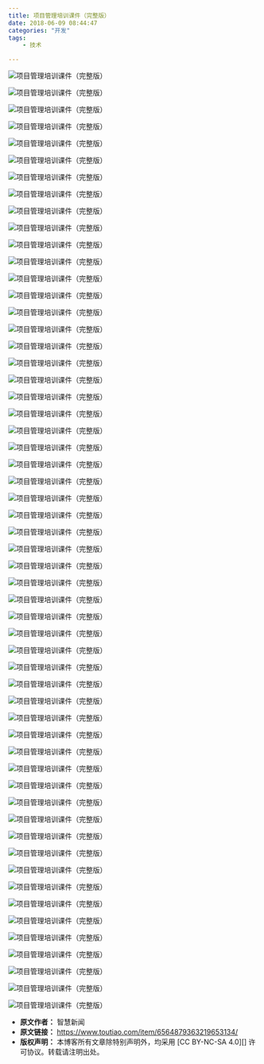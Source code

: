 ```yaml
---
title: 项目管理培训课件（完整版）
date: 2018-06-09 08:44:47
categories: "开发"
tags:
	- 技术

---
```


![项目管理培训课件（完整版）][MJ3E-YI26-J7RQ.jpg]

![项目管理培训课件（完整版）][JUBE-3UMJ-QFVR.jpg]

![项目管理培训课件（完整版）][MFQZ-ZZRB-QQMR.jpg]

![项目管理培训课件（完整版）][JZIB-YVZY-MMNF.jpg]

![项目管理培训课件（完整版）][AAVU-IVZV-QUNY.jpg]

![项目管理培训课件（完整版）][YY6V-6JNQ-FIZE.jpg]

![项目管理培训课件（完整版）][UAYM-BU3Q-2EZU.jpg]

![项目管理培训课件（完整版）][6RNJ-UBZZ-E26N.jpg]

![项目管理培训课件（完整版）][AVUA-YYZ3-EII3.jpg]

![项目管理培训课件（完整版）][EARA-YFYY-VBVU.jpg]

![项目管理培训课件（完整版）][QQJJ-ZJJA-MBBN.jpg]

![项目管理培训课件（完整版）][RABR-AZ2U-7JJU.jpg]

![项目管理培训课件（完整版）][BMUB-BIJR-UBFY.jpg]

![项目管理培训课件（完整版）][JMVV-FE3U-NJAI.jpg]

![项目管理培训课件（完整版）][IRNE-UEQ6-NREZ.jpg]

![项目管理培训课件（完整版）][NRVV-A2VQ-BAZF.jpg]

![项目管理培训课件（完整版）][3ERV-ZIB7-BBAJ.jpg]

![项目管理培训课件（完整版）][UAZI-RNZU-JU3Y.jpg]

![项目管理培训课件（完整版）][E73Q-JEVM-A2Y3.jpg]

![项目管理培训课件（完整版）][7N7B-3U2I-NVMY.jpg]

![项目管理培训课件（完整版）][FNV6-REF7-7FAF.jpg]

![项目管理培训课件（完整版）][EQ3M-6NQZ-MNIR.jpg]

![项目管理培训课件（完整版）][VRVM-A3J3-MBJM.jpg]

![项目管理培训课件（完整版）][7ZFI-NBUN-V3UY.jpg]

![项目管理培训课件（完整版）][VUAY-IQN7-Z26Z.jpg]

![项目管理培训课件（完整版）][FARA-AIVF-MANE.jpg]

![项目管理培训课件（完整版）][MJBN-FZA7-RFNI.jpg]

![项目管理培训课件（完整版）][AFZN-VZAI-YFFJ.jpg]

![项目管理培训课件（完整版）][RQZJ-YUN3-MIRR.jpg]

![项目管理培训课件（完整版）][QIZE-3MJB-EBEV.jpg]

![项目管理培训课件（完整版）][FBVB-JV6R-Y7F3.jpg]

![项目管理培训课件（完整版）][ZIYQ-BYZF-MUMV.jpg]

![项目管理培训课件（完整版）][JRMI-MRNU-JJUN.jpg]

![项目管理培训课件（完整版）][AEA3-AABM-U7BE.jpg]

![项目管理培训课件（完整版）][YMER-FMBA-EUEV.jpg]

![项目管理培训课件（完整版）][RQEU-7BNV-JA63.jpg]

![项目管理培训课件（完整版）][ZY3Y-AJU6-J77J.jpg]

![项目管理培训课件（完整版）][MB2U-ARFE-QUJF.jpg]

![项目管理培训课件（完整版）][UVZY-6NZJ-ZR3I.jpg]

![项目管理培训课件（完整版）][U7RQ-MRNB-RY6Z.jpg]

![项目管理培训课件（完整版）][RJM2-UAA3-2YV3.jpg]

![项目管理培训课件（完整版）][E2QE-7J3I-QNMI.jpg]

![项目管理培训课件（完整版）][ZQM6-N2YA-MRUI.jpg]

![项目管理培训课件（完整版）][AUBA-BQ7B-VZFM.jpg]

![项目管理培训课件（完整版）][EUEN-N3Z6-JRRF.jpg]

![项目管理培训课件（完整版）][JUJ3-EVJB-Y36B.jpg]

![项目管理培训课件（完整版）][NUQZ-ZJQE-ZYMA.jpg]

![项目管理培训课件（完整版）][JBJA-INJI-Q7FN.jpg]

![项目管理培训课件（完整版）][FEVQ-EAJA-ZZZE.jpg]

![项目管理培训课件（完整版）][NJZN-MIEB-NZAA.jpg]

![项目管理培训课件（完整版）][MZZB-YAJN-IJFQ.jpg]

![项目管理培训课件（完整版）][ZB3Q-6BEI-I2EI.jpg]

![项目管理培训课件（完整版）][BJYQ-QEMM-J22M.jpg]

![项目管理培训课件（完整版）][QRRY-F3NJ-VQUN.jpg]

![项目管理培训课件（完整版）][JF2A-VEAN-RFFU.jpg]

![项目管理培训课件（完整版）][MUFI-ZANJ-NIUB.jpg]


[MJ3E-YI26-J7RQ.jpg]: static/resources/crawler/MJ3E-YI26-J7RQ.jpg
[JUBE-3UMJ-QFVR.jpg]: static/resources/crawler/JUBE-3UMJ-QFVR.jpg
[MFQZ-ZZRB-QQMR.jpg]: static/resources/crawler/MFQZ-ZZRB-QQMR.jpg
[JZIB-YVZY-MMNF.jpg]: static/resources/crawler/JZIB-YVZY-MMNF.jpg
[AAVU-IVZV-QUNY.jpg]: static/resources/crawler/AAVU-IVZV-QUNY.jpg
[YY6V-6JNQ-FIZE.jpg]: static/resources/crawler/YY6V-6JNQ-FIZE.jpg
[UAYM-BU3Q-2EZU.jpg]: static/resources/crawler/UAYM-BU3Q-2EZU.jpg
[6RNJ-UBZZ-E26N.jpg]: static/resources/crawler/6RNJ-UBZZ-E26N.jpg
[AVUA-YYZ3-EII3.jpg]: static/resources/crawler/AVUA-YYZ3-EII3.jpg
[EARA-YFYY-VBVU.jpg]: static/resources/crawler/EARA-YFYY-VBVU.jpg
[QQJJ-ZJJA-MBBN.jpg]: static/resources/crawler/QQJJ-ZJJA-MBBN.jpg
[RABR-AZ2U-7JJU.jpg]: static/resources/crawler/RABR-AZ2U-7JJU.jpg
[BMUB-BIJR-UBFY.jpg]: static/resources/crawler/BMUB-BIJR-UBFY.jpg
[JMVV-FE3U-NJAI.jpg]: static/resources/crawler/JMVV-FE3U-NJAI.jpg
[IRNE-UEQ6-NREZ.jpg]: static/resources/crawler/IRNE-UEQ6-NREZ.jpg
[NRVV-A2VQ-BAZF.jpg]: static/resources/crawler/NRVV-A2VQ-BAZF.jpg
[3ERV-ZIB7-BBAJ.jpg]: static/resources/crawler/3ERV-ZIB7-BBAJ.jpg
[UAZI-RNZU-JU3Y.jpg]: static/resources/crawler/UAZI-RNZU-JU3Y.jpg
[E73Q-JEVM-A2Y3.jpg]: static/resources/crawler/E73Q-JEVM-A2Y3.jpg
[7N7B-3U2I-NVMY.jpg]: static/resources/crawler/7N7B-3U2I-NVMY.jpg
[FNV6-REF7-7FAF.jpg]: static/resources/crawler/FNV6-REF7-7FAF.jpg
[EQ3M-6NQZ-MNIR.jpg]: static/resources/crawler/EQ3M-6NQZ-MNIR.jpg
[VRVM-A3J3-MBJM.jpg]: static/resources/crawler/VRVM-A3J3-MBJM.jpg
[7ZFI-NBUN-V3UY.jpg]: static/resources/crawler/7ZFI-NBUN-V3UY.jpg
[VUAY-IQN7-Z26Z.jpg]: static/resources/crawler/VUAY-IQN7-Z26Z.jpg
[FARA-AIVF-MANE.jpg]: static/resources/crawler/FARA-AIVF-MANE.jpg
[MJBN-FZA7-RFNI.jpg]: static/resources/crawler/MJBN-FZA7-RFNI.jpg
[AFZN-VZAI-YFFJ.jpg]: static/resources/crawler/AFZN-VZAI-YFFJ.jpg
[RQZJ-YUN3-MIRR.jpg]: static/resources/crawler/RQZJ-YUN3-MIRR.jpg
[QIZE-3MJB-EBEV.jpg]: static/resources/crawler/QIZE-3MJB-EBEV.jpg
[FBVB-JV6R-Y7F3.jpg]: static/resources/crawler/FBVB-JV6R-Y7F3.jpg
[ZIYQ-BYZF-MUMV.jpg]: static/resources/crawler/ZIYQ-BYZF-MUMV.jpg
[JRMI-MRNU-JJUN.jpg]: static/resources/crawler/JRMI-MRNU-JJUN.jpg
[AEA3-AABM-U7BE.jpg]: static/resources/crawler/AEA3-AABM-U7BE.jpg
[YMER-FMBA-EUEV.jpg]: static/resources/crawler/YMER-FMBA-EUEV.jpg
[RQEU-7BNV-JA63.jpg]: static/resources/crawler/RQEU-7BNV-JA63.jpg
[ZY3Y-AJU6-J77J.jpg]: static/resources/crawler/ZY3Y-AJU6-J77J.jpg
[MB2U-ARFE-QUJF.jpg]: static/resources/crawler/MB2U-ARFE-QUJF.jpg
[UVZY-6NZJ-ZR3I.jpg]: static/resources/crawler/UVZY-6NZJ-ZR3I.jpg
[U7RQ-MRNB-RY6Z.jpg]: static/resources/crawler/U7RQ-MRNB-RY6Z.jpg
[RJM2-UAA3-2YV3.jpg]: static/resources/crawler/RJM2-UAA3-2YV3.jpg
[E2QE-7J3I-QNMI.jpg]: static/resources/crawler/E2QE-7J3I-QNMI.jpg
[ZQM6-N2YA-MRUI.jpg]: static/resources/crawler/ZQM6-N2YA-MRUI.jpg
[AUBA-BQ7B-VZFM.jpg]: static/resources/crawler/AUBA-BQ7B-VZFM.jpg
[EUEN-N3Z6-JRRF.jpg]: static/resources/crawler/EUEN-N3Z6-JRRF.jpg
[JUJ3-EVJB-Y36B.jpg]: static/resources/crawler/JUJ3-EVJB-Y36B.jpg
[NUQZ-ZJQE-ZYMA.jpg]: static/resources/crawler/NUQZ-ZJQE-ZYMA.jpg
[JBJA-INJI-Q7FN.jpg]: static/resources/crawler/JBJA-INJI-Q7FN.jpg
[FEVQ-EAJA-ZZZE.jpg]: static/resources/crawler/FEVQ-EAJA-ZZZE.jpg
[NJZN-MIEB-NZAA.jpg]: static/resources/crawler/NJZN-MIEB-NZAA.jpg
[MZZB-YAJN-IJFQ.jpg]: static/resources/crawler/MZZB-YAJN-IJFQ.jpg
[ZB3Q-6BEI-I2EI.jpg]: static/resources/crawler/ZB3Q-6BEI-I2EI.jpg
[BJYQ-QEMM-J22M.jpg]: static/resources/crawler/BJYQ-QEMM-J22M.jpg
[QRRY-F3NJ-VQUN.jpg]: static/resources/crawler/QRRY-F3NJ-VQUN.jpg
[JF2A-VEAN-RFFU.jpg]: static/resources/crawler/JF2A-VEAN-RFFU.jpg
[MUFI-ZANJ-NIUB.jpg]: static/resources/crawler/MUFI-ZANJ-NIUB.jpg
 *  **原文作者：** 智慧新闻
 *  **原文链接：** https://www.toutiao.com/item/6564879363219653134/
 *  **版权声明：** 本博客所有文章除特别声明外，均采用 [CC BY-NC-SA 4.0][] 许可协议。转载请注明出处。
